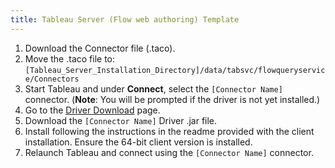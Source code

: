 ```yaml
---
title: Tableau Server (Flow web authoring) Template
---
```


1. Download the Connector file (.taco).
2. Move the .taco file to: `[Tableau_Server_Installation_Directory]/data/tabsvc/flowqueryservice/Connectors`
3. Start Tableau and under **Connect**, select the `[Connector Name]` connector. (**Note**: You will be prompted if the driver is not yet installed.)
4. Go to the [Driver Download](https://www.driverdownloadlinkhere.com) page.
5. Download the `[Connector Name]` Driver .jar file.
6. Install following the instructions in the readme provided with the client installation. Ensure the 64-bit client version is installed.
7. Relaunch Tableau and connect using the `[Connector Name]` connector.